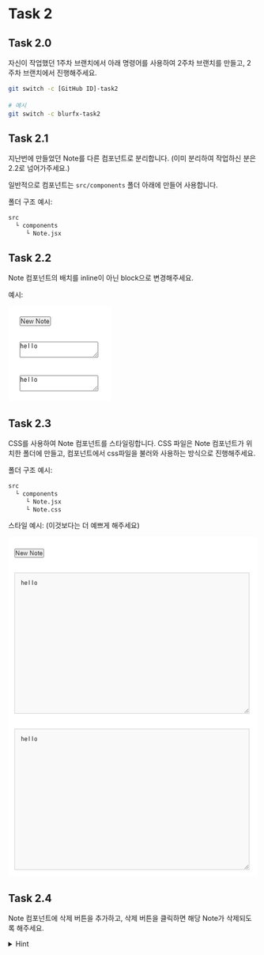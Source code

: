# Task 2

## Task 2.0

자신이 작업했던 1주차 브랜치에서 아래 명령어를 사용하여 2주차 브랜치를 만들고, 2주차 브랜치에서 진행해주세요.

```bash
git switch -c [GitHub ID]-task2

# 예시
git switch -c blurfx-task2
```

## Task 2.1
지난번에 만들었던 Note를 다른 컴포넌트로 분리합니다. (이미 분리하여 작업하신 분은 2.2로 넘어가주세요.)

일반적으로 컴포넌트는 `src/components` 폴더 아래에 만들어 사용합니다.


폴더 구조 예시:
```
src
  └ components
     └ Note.jsx
```

## Task 2.2
Note 컴포넌트의 배치를 inline이 아닌 block으로 변경해주세요.

예시:

![Block element](/images/task-02/task2.1.png)

## Task 2.3
CSS를 사용하여 Note 컴포넌트를 스타일링합니다. CSS 파일은 Note 컴포넌트가 위치한 폴더에 만들고, 컴포넌트에서 css파일을 불러와 사용하는 방식으로 진행해주세요.

폴더 구조 예시:
```
src
  └ components
     └ Note.jsx
     └ Note.css
```

스타일 예시: (이것보다는 더 예쁘게 해주세요)

![Styled elements](/images/task-02/task2.3.png)

## Task 2.4

Note 컴포넌트에 삭제 버튼을 추가하고, 삭제 버튼을 클릭하면 해당 Note가 삭제되도록 해주세요.

<details>
<summary>Hint</summary>
<p>1주차에서는 state를 사용했으니 이번에는 props를 이용해보세요</p>
</details>
